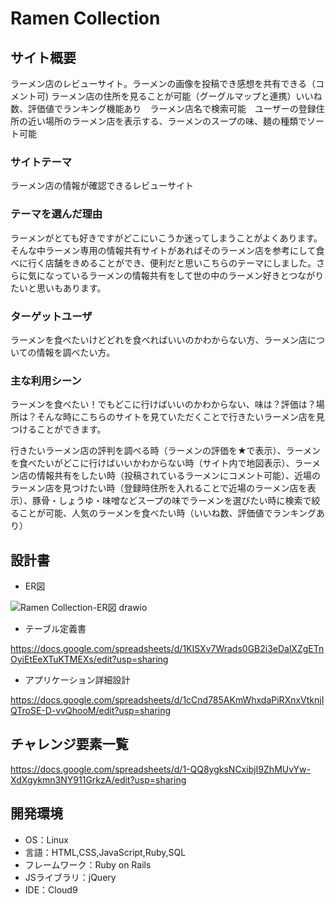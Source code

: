 # Ramen Collection

## サイト概要
ラーメン店のレビューサイト。ラーメンの画像を投稿でき感想を共有できる（コメント可) ラーメン店の住所を見ることが可能（グーグルマップと連携）いいね数、評価値でランキング機能あり　ラーメン店名で検索可能　ユーザーの登録住所の近い場所のラーメン店を表示する、ラーメンのスープの味、麺の種類でソート可能

### サイトテーマ
ラーメン店の情報が確認できるレビューサイト

### テーマを選んだ理由
ラーメンがとても好きですがどこにいこうか迷ってしまうことがよくあります。そんな中ラーメン専用の情報共有サイトがあればそのラーメン店を参考にして食べに行く店舗をきめることができ、便利だと思いこちらのテーマにしました。さらに気になっているラーメンの情報共有をして世の中のラーメン好きとつながりたいと思いもあります。

### ターゲットユーザ
ラーメンを食べたいけどどれを食べればいいのかわからない方、ラーメン店についての情報を調べたい方。

### 主な利用シーン
ラーメンを食べたい！でもどこに行けばいいのかわからない、味は？評価は？場所は？そんな時にこちらのサイトを見ていただくことで行きたいラーメン店を見つけることができます。

行きたいラーメン店の評判を調べる時（ラーメンの評価を★で表示）、ラーメンを食べたいがどこに行けばいいかわからない時（サイト内で地図表示）、ラーメン店の情報共有をしたい時（投稿されているラーメンにコメント可能）、近場のラーメン店を見つけたい時（登録時住所を入れることで近場のラーメン店を表示）、豚骨・しょうゆ・味噌などスープの味でラーメンを選びたい時に検索で絞ることが可能、人気のラーメンを食べたい時（いいね数、評価値でランキングあり）

## 設計書
* ER図

![Ramen Collection-ER図 drawio](https://user-images.githubusercontent.com/85341753/134945161-deeb5434-2630-466b-93d2-c877b08f5b27.png)

* テーブル定義書

https://docs.google.com/spreadsheets/d/1KISXv7Wrads0GB2i3eDalXZgETnOyiEtEeXTuKTMEXs/edit?usp=sharing

* アプリケーション詳細設計

https://docs.google.com/spreadsheets/d/1cCnd785AKmWhxdaPiRXnxVtknjIQTroSE-D-vvQhooM/edit?usp=sharing

## チャレンジ要素一覧
https://docs.google.com/spreadsheets/d/1-QQ8ygksNCxibjI9ZhMUvYw-XdXgykmn3NY911GrkzA/edit?usp=sharing

## 開発環境
- OS：Linux
- 言語：HTML,CSS,JavaScript,Ruby,SQL
- フレームワーク：Ruby on Rails
- JSライブラリ：jQuery
- IDE：Cloud9
